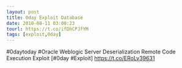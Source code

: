 ```yaml
---
layout: post
title: 0day Exploit Database
date: 2018-08-11 03:00:23
tourl: https://t.co/ifDhCPJfYM
tags: [exploit,0day]
---
```

#0daytoday #Oracle Weblogic Server Deserialization Remote Code Execution Exploit [#0day #Exploit] https://t.co/ERoLv39631